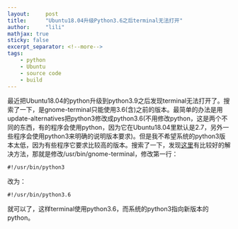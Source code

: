 ```yaml
---
layout:     post
title:      "Ubuntu18.04升级Python3.6之后terminal无法打开"
author:     "lili"
mathjax: true
sticky: false
excerpt_separator: <!--more-->
tags:
    - python
    - Ubuntu
    - source code
    - build
---
```


 

 <!--more-->

 

最近把Ubuntu18.04的python升级到python3.9之后发现terminal无法打开了。搜索了一下，是gnome-terminal只能使用3.6(含)之前的版本。最简单的办法是用update-alternatives把python3修改成python3.6(不用修改python，这是两个不同的东西，有的程序会使用python，因为它在Ubuntu18.04里默认是2.7，另外一些程序会使用python3来明确的说明版本要求)。但是我不希望系统的python3版本太低，因为有些程序它要求比较高的版本。搜索了一下，发现[这里](https://askubuntu.com/questions/1132349/terminal-not-opening-up-after-upgrading-python-to-3-7)有比较好的解决方法，那就是修改/usr/bin/gnome-terminal，修改第一行：

```shell
#!/usr/bin/python3
```

改为：
```shell
#!/usr/bin/python3.6
```

就可以了，这样terminal使用python3.6，而系统的python3指向新版本的python。


